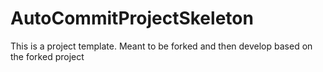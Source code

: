 # AutoCommitProjectSkeleton
This is a project template. Meant to be forked and then develop based on the forked project
